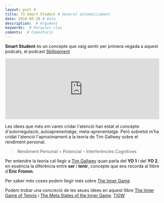 ```yaml
---
layout: post #
title: 73 Smart Student # Generat automàticament
date: 2018-05-20 # Data
description:  # Argument
keywords:  # Paraules clau
coments:  # Comentaris
---
```


**Smart Student** és un concepte que vaig sentir per primera vegada a aquest podcats, el podcast [Skillopment](https://blog.raulhernandezgonzalez.com/podcast-skillopment/)

<iframe id='audio_19928813' frameborder='0' allowfullscreen='' scrolling='no' height='200' style='border:1px solid #EEE; box-sizing:border-box; width:100%;' src='https://www.ivoox.com/player_ej_19928813_4_1.html?c1=ff6600'></iframe>


Les idees que més em varen cridar l'atenció han estat el concepte d'autorregulació, autoaprenentatge, meta-aprenentatge. Però sobretot m'ha cridat l'atenció l'aproximament a la teoria de Tim Gallwey sobre el rendiment personal.

> Rendiment Personal = Potencial - Interferències Cognitives

Per entendre la teoria cal llegir a [Tim Gallwey](http://theinnergame.com/about-tim-gallwey/) quan parla del **YO 1** i del **YO 2**, en essència la diferència entre **ser** i **tenir**, concepte que ens recorda al llibre d'**Eric Fromm**.

Per saber més coses podem llegir més sobre [The Inner Game](http://theinnergame.com/)

Podem trobar una concreció de les seues idees en aquest llibre [The Inner Game of Tennis](http://www.tinapse.ro/home/coltul-indrumatorului-coach/resurse-materiale-instrumente/W.%20Timothy%20Gallwey%20-%20The%20Inner%20Game%20Of%20Tennis.pdf) i [The Meta States of the Inner Game](http://meta-coaching.org/free-articles/Timothy%20Gallwey%20Meta%20States%20and%20Inner%20Game.pdf). [TIGW](https://cdn.preterhuman.net/texts/employment/THE%20INNER%20GAME%20OF%20WORK%20-%20Timothy%20Gallwey.pdf)
